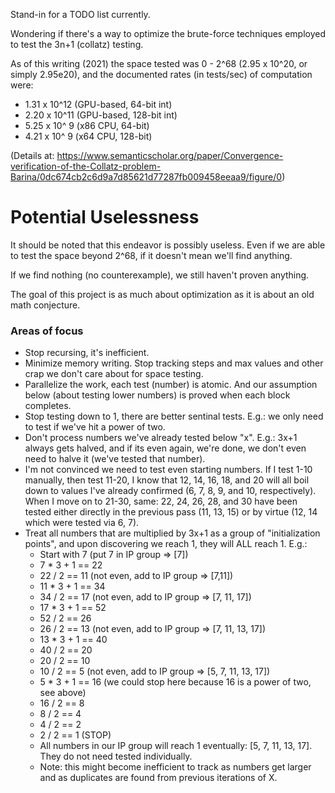 Stand-in for a TODO list currently.

Wondering if there's a way to optimize the brute-force techniques employed to test the 3n+1 (collatz) testing.

As of this writing (2021) the space tested was 0 - 2^68 (2.95 x 10^20, or simply 2.95e20), and the documented rates (in tests/sec) of computation were:
* 1.31 x 10^12  (GPU-based, 64-bit int)
* 2.20 x 10^11  (GPU-based, 128-bit int)
* 5.25 x 10^ 9  (x86 CPU, 64-bit)
* 4.21 x 10^ 9  (x64 CPU, 128-bit)

(Details at: https://www.semanticscholar.org/paper/Convergence-verification-of-the-Collatz-problem-Barina/0dc674cb2c6d9a7d85621d77287fb009458eeaa9/figure/0)

# Potential Uselessness
It should be noted that this endeavor is possibly useless.  Even if we are able to test the space beyond 2^68, if it doesn't mean we'll find anything.

If we find nothing (no counterexample), we still haven't proven anything.

The goal of this project is as much about optimization as it is about an old math conjecture.

### Areas of focus
* Stop recursing, it's inefficient.
* Minimize memory writing.  Stop tracking steps and max values and other crap we don't care about for space testing.
* Parallelize the work, each test (number) is atomic.  And our assumption below (about testing lower numbers) is proved when each block completes.
* Stop testing down to 1, there are better sentinal tests.  E.g.: we only need to test if we've hit a power of two.
* Don't process numbers we've already tested below "x".  E.g.: 3x+1 always gets halved, and if its even again, we're done, we don't even need to halve it (we've tested that number).
* I'm not convinced we need to test even starting numbers.  If I test 1-10 manually, then test 11-20, I know that 12, 14, 16, 18, and 20 will all boil down to
values I've already confirmed (6, 7, 8, 9, and 10, respectively).  When I move on to 21-30, same: 22, 24, 26, 28, and 30 have been tested either directly in
the previous pass (11, 13, 15) or by virtue (12, 14 which were tested via 6, 7).
* Treat all numbers that are multiplied by 3x+1 as a group of "initialization points", and upon discovering we reach 1, they will ALL reach 1. E.g.:
  * Start with 7 (put 7 in IP group => [7])
  * 7 * 3 + 1 == 22
  * 22 / 2 == 11 (not even, add to IP group => [7,11])
  * 11 * 3 + 1 == 34
  * 34 / 2 == 17 (not even, add to IP group => [7, 11, 17])
  * 17 * 3 + 1 == 52
  * 52 / 2 == 26
  * 26 / 2 == 13 (not even, add to IP group => [7, 11, 13, 17])
  * 13 * 3 + 1 == 40
  * 40 / 2 == 20
  * 20 / 2 == 10
  * 10 / 2 == 5 (not even, add to IP group => [5, 7, 11, 13, 17])
  * 5 * 3 + 1 == 16  (we could stop here because 16 is a power of two, see above)
  * 16 / 2 == 8
  * 8 / 2 == 4
  * 4 / 2 == 2
  * 2 / 2 == 1  (STOP)
  * All numbers in our IP group will reach 1 eventually: [5, 7, 11, 13, 17].  They do not need tested individually.
  * Note: this might become inefficient to track as numbers get larger and as duplicates are found from previous iterations of X.
